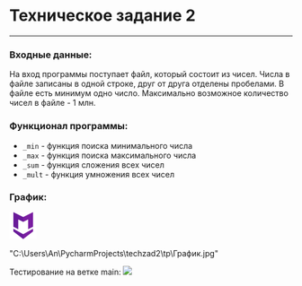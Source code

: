 ﻿# Техническое задание 2
***

### Входные данные:
На вход программы поступает файл, который состоит из чисел. Числа в файле записаны в одной строке, друг от друга отделены пробелами.
В файле есть минимум одно число. Максимально возможное количество чисел в файле - 1 млн.


### Функционал программы:
* `_min` - функция поиска минимального числа
* `_max` - функция поиска максимального числа
* `_sum` - функция сложения всех чисел
* `_mult` - функция умножения всех чисел


### График:
![alt text][logo]

[logo]: https://github.com/adam-p/markdown-here/raw/master/src/common/images/icon48.png

"C:\Users\An\PycharmProjects\techzad2\tp\График.jpg"




Тестирование на ветке main:
![](https://github.com/anlika301/hse_tp_hw_2/actions/workflows/Code_checks.yml/badge.svg?branch=main)

